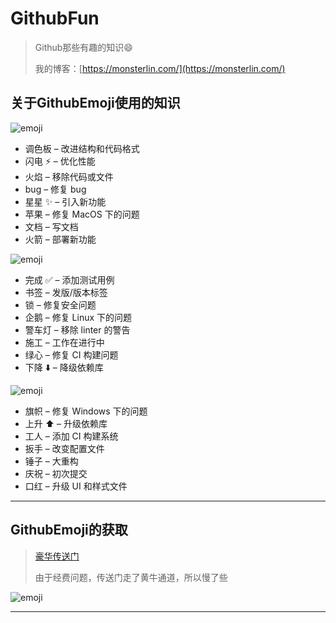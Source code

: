 # GithubFun
> Github那些有趣的知识:smile: 
>
> 我的博客：[https://monsterlin.com/](https://monsterlin.com/)

## 关于GithubEmoji使用的知识

![emoji](http://oszh5svp5.bkt.clouddn.com/emoji_01.gif)

- 调色板 – 改进结构和代码格式
- 闪电 ⚡️ – 优化性能
- 火焰 – 移除代码或文件
- bug – 修复 bug
- 星星 ✨ – 引入新功能
- 苹果 – 修复 MacOS 下的问题
- 文档 – 写文档
- 火箭 – 部署新功能

![emoji](http://oszh5svp5.bkt.clouddn.com/emoji_02.gif)

- 完成 ✅ – 添加测试用例
- 书签 – 发版/版本标签
- 锁 – 修复安全问题
- 企鹅 – 修复 Linux 下的问题
- 警车灯 – 移除 linter 的警告
- 施工 – 工作在进行中
- 绿心 – 修复 CI 构建问题
- 下降 ⬇️ – 降级依赖库

![emoji](http://oszh5svp5.bkt.clouddn.com/emoji_03.gif)

- 旗帜 – 修复 Windows 下的问题
- 上升 ⬆️ – 升级依赖库
- 工人 – 添加 CI 构建系统
- 扳手 – 改变配置文件
- 锤子 – 大重构
- 庆祝 – 初次提交
- 口红 – 升级 UI 和样式文件

---

## GithubEmoji的获取

> [豪华传送门](https://www.webpagefx.com/tools/emoji-cheat-sheet/)
>
> 由于经费问题，传送门走了黄牛通道，所以慢了些

![emoji](http://oszh5svp5.bkt.clouddn.com/emoji_cheat.png)


---

